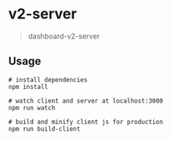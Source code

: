 # v2-server

> dashboard-v2-server

## Usage

```
# install dependencies
npm install

# watch client and server at localhost:3000
npm run watch

# build and minify client js for production
npm run build-client
```